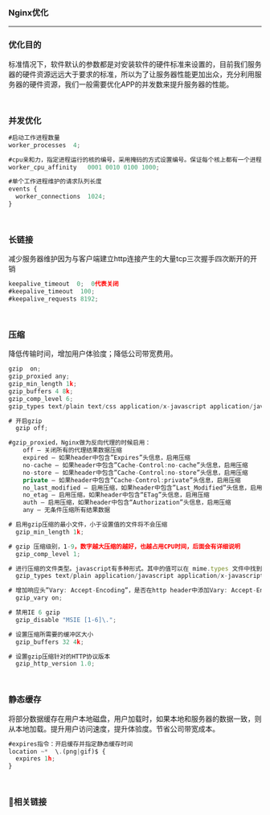 ### Nginx优化
***

### 优化目的
标准情况下，软件默认的参数都是对安装软件的硬件标准来设置的，⽬前我们服务器的硬件资源远远⼤于要求的标准，所以为了让服务器性能更加出众，充分利⽤服
务器的硬件资源，我们⼀般需要优化APP的并发数来提升服务器的性能。
<div style='margin-top: 50px'></div>

### 并发优化
```js
#启动工作进程数量
worker_processes  4;

#cpu亲和力，指定进程运行的核的编号，采用掩码的方式设置编号。保证每个核上都有一个进程
worker_cpu_affinity   0001 0010 0100 1000;

#单个工作进程维护的请求队列长度
events {
  worker_connections  1024;
}
```
<div style='margin-top: 50px'></div>

### 长链接
减少服务器维护因为与客户端建立http连接产生的大量tcp三次握手四次断开的开销
```js
keepalive_timeout  0;  0代表关闭
#keepalive_timeout  100;
#keepalive_requests 8192;
```
<div style='margin-top: 50px'></div>

### 压缩
降低传输时间，增加用户体验度；降低公司带宽费用。
```js
gzip  on;
gzip_proxied any;
gzip_min_length 1k;
gzip_buffers 4 8k;
gzip_comp_level 6;
gzip_types text/plain text/css application/x-javascript application/javascript application/xml;

# 开启gzip
  gzip off;

#gzip_proxied，Nginx做为反向代理的时候启用：
	off – 关闭所有的代理结果数据压缩
	expired – 如果header中包含”Expires”头信息，启用压缩
	no-cache – 如果header中包含”Cache-Control:no-cache”头信息，启用压缩
	no-store – 如果header中包含”Cache-Control:no-store”头信息，启用压缩
	private – 如果header中包含”Cache-Control:private”头信息，启用压缩
	no_last_modified – 启用压缩，如果header中包含”Last_Modified”头信息，启用压缩
	no_etag – 启用压缩，如果header中包含“ETag”头信息，启用压缩
	auth – 启用压缩，如果header中包含“Authorization”头信息，启用压缩
	any – 无条件压缩所有结果数据

# 启用gzip压缩的最小文件，小于设置值的文件将不会压缩
  gzip_min_length 1k;

# gzip 压缩级别，1-9，数字越大压缩的越好，也越占用CPU时间，后面会有详细说明
  gzip_comp_level 1;

# 进行压缩的文件类型。javascript有多种形式。其中的值可以在 mime.types 文件中找到。
  gzip_types text/plain application/javascript application/x-javascript text/css application/xml text/javascript application/x-httpd-php image/jpeg image/gif image/png application/vnd.ms-fontobject font/ttf font/opentype font/x-woff image/svg+xml;

# 增加响应头”Vary: Accept-Encoding”，是否在http header中添加Vary: Accept-Encoding，建议开启
  gzip_vary on;

# 禁用IE 6 gzip
  gzip_disable "MSIE [1-6]\.";

# 设置压缩所需要的缓冲区大小     
  gzip_buffers 32 4k;

# 设置gzip压缩针对的HTTP协议版本
  gzip_http_version 1.0;
```

<div style='margin-top: 50px'></div>

### 静态缓存
将部分数据缓存在用户本地磁盘，用户加载时，如果本地和服务器的数据一致，则从本地加载。提升用户访问速度，提升体验度。节省公司带宽成本。
```js
#expires指令：开启缓存并指定静态缓存时间
location ~*  \.(png|gif)$ {
  expires 1h;
}
```
<div style='margin-top: 50px'></div>

### 🔗相关链接